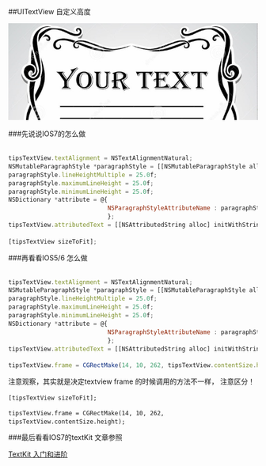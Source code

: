 ##UITextView 自定义高度

![textview](../image/text_view.png)



###先说说IOS7的怎么做

```javascript

tipsTextView.textAlignment = NSTextAlignmentNatural;
NSMutableParagraphStyle *paragraphStyle = [[NSMutableParagraphStyle alloc] init];
paragraphStyle.lineHeightMultiple = 25.0f;
paragraphStyle.maximumLineHeight = 25.0f;
paragraphStyle.minimumLineHeight = 25.0f;
NSDictionary *attribute = @{
                            NSParagraphStyleAttributeName : paragraphStyle,
                            };
tipsTextView.attributedText = [[NSAttributedString alloc] initWithString:tipsStr attributes:attribute];

[tipsTextView sizeToFit];


```

###再看看IOS5/6 怎么做


```javascript

tipsTextView.textAlignment = NSTextAlignmentNatural;
NSMutableParagraphStyle *paragraphStyle = [[NSMutableParagraphStyle alloc] init];
paragraphStyle.lineHeightMultiple = 25.0f;
paragraphStyle.maximumLineHeight = 25.0f;
paragraphStyle.minimumLineHeight = 25.0f;
NSDictionary *attribute = @{
                            NSParagraphStyleAttributeName : paragraphStyle,
                            };
tipsTextView.attributedText = [[NSAttributedString alloc] initWithString:tipsStr attributes:attribute];

tipsTextView.frame = CGRectMake(14, 10, 262, tipsTextView.contentSize.height);


```
注意观察，其实就是决定textview frame 的时候调用的方法不一样， 注意区分！

`[tipsTextView sizeToFit];`

`tipsTextView.frame = CGRectMake(14, 10, 262, tipsTextView.contentSize.height);`

###最后看看IOS7的textKit
文章参照 

[TextKit 入门和进阶](http://www.360doc.com/content/13/1031/23/8772388_325719203.shtml)





